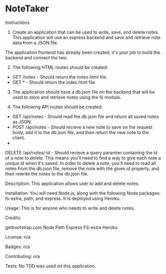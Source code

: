 # NoteTaker

Instructions

1. Create an application that can be used to write, save, and delete notes. This application will use an express backend and save and retrieve note data from a JSON file.

The application frontend has already been created, it's your job to build the backend and connect the two.

2. The following HTML routes should be created:

- GET /notes - Should return the notes.html file.
- GET \* - Should return the index.html file

3. The application should have a db.json file on the backend that will be used to store and retrieve notes using the fs module.

4. The following API routes should be created:

- GET /api/notes - Should read the db.json file and return all saved notes as JSON.
- POST /api/notes - Should recieve a new note to save on the request body, add it to the db.json file, and then return the new note to the client.
-

DELETE /api/notes/:id - Should recieve a query paramter containing the id of a note to delete. This means you'll need to find a way to give each note a unique id when it's saved. In order to delete a note, you'll need to read all notes from the db.json file, remove the note with the given id property, and then rewrite the notes to the db.json file.

Description: This application allows user to add and delete notes.

Installation: You will need Node.js, along with the following Node packages: fs-extra, path, and express. It is deployed using Heroku.

Usage: This is for anyone who needs to write and delete notes.

Credits:

getbootstrap.com
Node
Path
Express
FS-extra
Heroku

License: n/a

Badges: n/a

Contributing: n/a

Tests: No TDD was used on this application.
